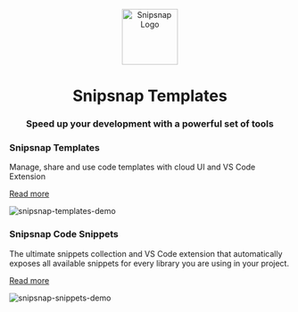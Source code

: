 
<p align="center">
<img width="100" src="https://user-images.githubusercontent.com/2697570/118843423-568e4100-b8ca-11eb-8266-dac076d087e3.png" alt="Snipsnap Logo"/></p>
<h1 align="center">Snipsnap Templates</h1>
<h3 align="center">Speed up your development with a powerful set of tools</h3>

### Snipsnap Templates
Manage, share and use code templates with cloud UI and VS Code Extension

[Read more](https://github.com/snipsnapdev/snipsnap/tree/master/templates)

![snipsnap-templates-demo](https://user-images.githubusercontent.com/2697570/119970573-30466080-bfb0-11eb-9455-21c5d7e2561e.gif)

### Snipsnap Code Snippets
The ultimate snippets collection and VS Code extension that automatically exposes all available snippets for every library you are using in your project.

[Read more](https://github.com/snipsnapdev/snipsnap/tree/master/snippets)

![snipsnap-snippets-demo](https://user-images.githubusercontent.com/2697570/73568644-23bc0180-4469-11ea-8b64-843c7a9a92d2.gif)
